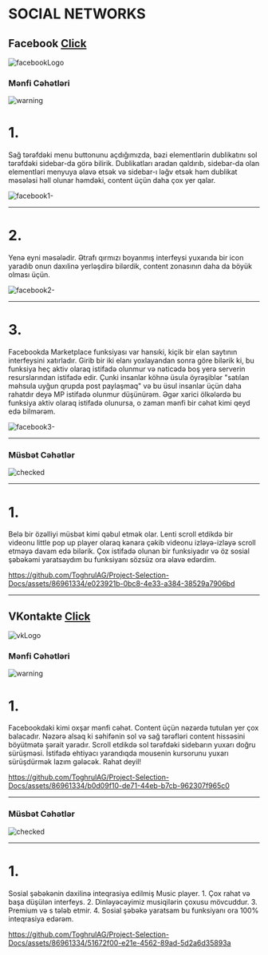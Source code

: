 <h1>SOCIAL NETWORKS</h1>   
<h2>Facebook  <a href="facebook.com">Click</a></h2>

![facebookLogo](https://github.com/ToghrulAG/Project-Selection-Docs/assets/86961334/0eeca3b0-4622-43e1-bdd8-408d82270ec0)

<h3>Mənfi Cəhətləri </h3>

![warning](https://github.com/ToghrulAG/Project-Selection-Docs/assets/86961334/e89bbf56-f98c-4600-90fe-a8d05c5d4dc7)


<p> <h1>1.</h1>Sağ tərəfdəki menu buttonunu açdığımızda, bəzi elementlərin dublikatını sol tərəfdəki sidebar-da görə bilirik.
Dublikatları aradan qaldırıb, sidebar-da olan elementləri menyuya əlavə etsək və sidebar-ı ləğv etsək 
həm dublikat məsələsi həll olunar həmdəki, content üçün daha çox yer qalar. 
</p>

![facebook1-](https://github.com/ToghrulAG/Project-Selection-Docs/assets/86961334/1ca8d193-af1a-454d-9ccf-4ec89bb88596)

<hr>

<p> <h1>2.</h1>
  Yenə eyni məsələdir. Ətrafı qırmızı boyanmış interfeysi yuxarıda bir icon yaradıb onun daxılinə yerləşdirə bilərdik,
content zonasının daha da böyük olması üçün.
</p>

![facebook2-](https://github.com/ToghrulAG/Project-Selection-Docs/assets/86961334/61a13a51-2fd6-48ce-bd4f-f098769eefef)

<hr>

<p> <h1>3.</h1>
Facebookda Marketplace funksiyası var hansıki, kiçik bir elan saytının interfeysini xatırladır. 
Girib bir iki elanı yoxlayandan sonra göre bilərik ki, bu funksiya heç aktiv olaraq istifadə olunmur və nəticədə 
boş yerə serverin resurslarından istifadə edir. Çunki insanlar köhnə üsula öyrəşiblər 
"satılan məhsula uyğun qrupda post paylaşmaq" və bu üsul insanlar üçün daha rahatdır deyə MP istifadə olunmur düşünürəm.
 Əgər xarici ölkələrdə bu funksiya aktiv olaraq istifadə olunursa, o zaman
mənfi bir cəhət kimi qeyd edə bilmərəm.
</p>

![facebook3-](https://github.com/ToghrulAG/Project-Selection-Docs/assets/86961334/0bccb960-7bf7-4b0a-8e24-f247cd3d7155)

<hr>

<h3>Müsbət Cəhətlər</h3>

![checked](https://github.com/ToghrulAG/Project-Selection-Docs/assets/86961334/a944cec9-b6cc-40a3-ac5f-b2080ae3de28)
<hr>

<p> <h1>1.</h1>
Belə bir özəlliyi müsbət kimi qəbul etmək olar.
 Lenti scroll etdikdə bir videonu little pop up player olaraq kənara çəkib videonu izləyə-izləyə scroll etməyə davam edə bilərik.
 Çox istifadə olunan bir funksiyadır və öz sosial şəbəkəmi yaratsaydım bu funksiyanı sözsüz ora əlavə edərdim.
</p>




https://github.com/ToghrulAG/Project-Selection-Docs/assets/86961334/e023921b-0bc8-4e33-a384-38529a7906bd



<hr>








  
<h2>VKontakte  <a href="vk.ru">Click</a></h2>

![vkLogo](https://github.com/ToghrulAG/Project-Selection-Docs/assets/86961334/e7933cbd-9b80-45d0-9482-5bf41d73e79f)


<h3>Mənfi Cəhətləri </h3>

![warning](https://github.com/ToghrulAG/Project-Selection-Docs/assets/86961334/e89bbf56-f98c-4600-90fe-a8d05c5d4dc7)


<p> <h1>1.</h1>Facebookdaki kimi oxşar mənfi cəhət. Content üçün nəzərdə tutulan yer çox balacadır.
Nəzərə alsaq ki səhifənin sol və sağ
tərəfləri content hissəsini böyütmətə şərait yaradır.
Scroll etdikdə sol tərəfdəki sidebarın yuxarı doğru sürüşməsi.
İstifadə ehtiyacı yarandıqda mousenin kursorunu yuxarı 
sürüşdürmək lazım gələcək. Rahat deyil!  
 
</p>



https://github.com/ToghrulAG/Project-Selection-Docs/assets/86961334/b0d09f10-de71-44eb-b7cb-962307f965c0



<hr>

<h3>Müsbət Cəhətlər</h3>

![checked](https://github.com/ToghrulAG/Project-Selection-Docs/assets/86961334/a944cec9-b6cc-40a3-ac5f-b2080ae3de28)
<hr>

<p> <h1>1.</h1>
Sosial şəbəkənin daxilinə inteqrasiya edilmiş Music player.
1. Çox rahat və başa düşülən interfeys.
2. Dinləyəcəyimiz musiqilərin çoxusu mövcuddur.
3. Premium və s tələb etmir.
4. Sosial şəbəkə yaratsam bu funksiyanı ora 100% inteqrasiya edərəm. 

</p>



https://github.com/ToghrulAG/Project-Selection-Docs/assets/86961334/51672f00-e21e-4562-89ad-5d2a6d35893a





























